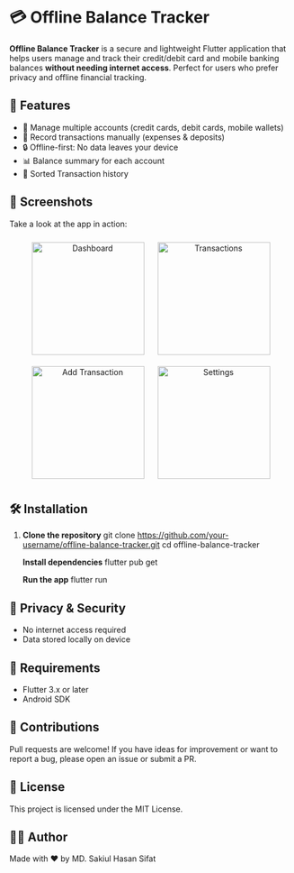 # 💳 Offline Balance Tracker

**Offline Balance Tracker** is a secure and lightweight Flutter application that helps users manage and track their credit/debit card and mobile banking balances **without needing internet access**. Perfect for users who prefer privacy and offline financial tracking.


## 🚀 Features

- 📂 Manage multiple accounts (credit cards, debit cards, mobile wallets)
- 📝 Record transactions manually (expenses & deposits)
- 🔒 Offline-first: No data leaves your device
- 📊 Balance summary for each account
- 🔁 Sorted Transaction history


## 📱 Screenshots

Take a look at the app in action:

<div align="center">
  <img src="https://github.com/user-attachments/assets/5805ef8b-5381-4d87-9966-8507bfd36a77" alt="Dashboard" width="200" style="margin: 10px;"/>
  <img src="https://github.com/user-attachments/assets/aa3de515-c32d-4f93-b3ac-33148e721f52" alt="Transactions" width="200" style="margin: 10px;"/>
  <img src="https://github.com/user-attachments/assets/fef52869-589b-415b-89dd-8e6c4ea64547" alt="Add Transaction" width="200" style="margin: 10px;"/>
  <img src="https://github.com/user-attachments/assets/258c86ea-76c6-4325-b2f4-0a6812fe7230" alt="Settings" width="200" style="margin: 10px;"/>
</div>


## 🛠️ Installation

1. **Clone the repository**
   git clone https://github.com/your-username/offline-balance-tracker.git
   cd offline-balance-tracker
   
   **Install dependencies**
    flutter pub get
   
   **Run the app**
    flutter run

## 🔐 Privacy & Security
  - No internet access required
  - Data stored locally on device

## 📌 Requirements
  - Flutter 3.x or later
  - Android SDK

## 🙌 Contributions
Pull requests are welcome! If you have ideas for improvement or want to report a bug, please open an issue or submit a PR.

## 📄 License
This project is licensed under the MIT License.

## 👨‍💻 Author
Made with ❤️ by MD. Sakiul Hasan Sifat

